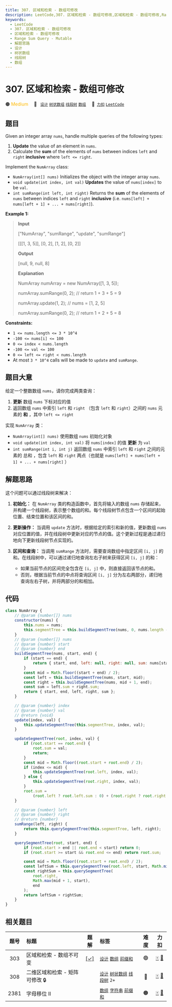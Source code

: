 ```yaml
---
title: 307. 区域和检索 - 数组可修改
description: LeetCode,307. 区域和检索 - 数组可修改,区域和检索 - 数组可修改,Range Sum Query - Mutable,解题思路,设计,树状数组,线段树,数组
keywords:
  - LeetCode
  - 307. 区域和检索 - 数组可修改
  - 区域和检索 - 数组可修改
  - Range Sum Query - Mutable
  - 解题思路
  - 设计
  - 树状数组
  - 线段树
  - 数组
---
```


# 307. 区域和检索 - 数组可修改

🟠 <font color=#ffb800>Medium</font>&emsp; 🔖&ensp; [`设计`](/tag/design.md) [`树状数组`](/tag/binary-indexed-tree.md) [`线段树`](/tag/segment-tree.md) [`数组`](/tag/array.md)&emsp; 🔗&ensp;[`力扣`](https://leetcode.cn/problems/range-sum-query-mutable) [`LeetCode`](https://leetcode.com/problems/range-sum-query-mutable)

## 题目

Given an integer array `nums`, handle multiple queries of the following types:

1. **Update** the value of an element in `nums`.
2. Calculate the **sum** of the elements of `nums` between indices `left` and `right` **inclusive** where `left <= right`.

Implement the `NumArray` class:

- `NumArray(int[] nums)` Initializes the object with the integer array `nums`.
- `void update(int index, int val)` **Updates** the value of `nums[index]` to be `val`.
- `int sumRange(int left, int right)` Returns the **sum** of the elements of `nums` between indices `left` and `right` **inclusive** (i.e. `nums[left] + nums[left + 1] + ... + nums[right]`).

**Example 1:**

> **Input**
>
> ["NumArray", "sumRange", "update", "sumRange"]
>
> [[[1, 3, 5]], [0, 2], [1, 2], [0, 2]]
>
> **Output**
>
> [null, 9, null, 8]
>
> **Explanation**
>
> NumArray numArray = new NumArray([1, 3, 5]);
>
> numArray.sumRange(0, 2); // return 1 + 3 + 5 = 9
>
> numArray.update(1, 2); // nums = [1, 2, 5]
>
> numArray.sumRange(0, 2); // return 1 + 2 + 5 = 8

**Constraints:**

- `1 <= nums.length <= 3 * 10^4`
- `-100 <= nums[i] <= 100`
- `0 <= index < nums.length`
- `-100 <= val <= 100`
- `0 <= left <= right < nums.length`
- At most `3 * 10^4` calls will be made to `update` and `sumRange`.

## 题目大意

给定一个整数数组 `nums`，请你完成两类查询：

1. **更新** 数组 `nums` 下标对应的值
2. 返回数组 `nums` 中索引 `left` 和 `right` （包含 `left` 和 `right`）之间的 `nums` 元素的 **和** ，其中 `left <= right`

实现 `NumArray` 类：

- `NumArray(int[] nums)` 使用数组 `nums` 初始化对象
- `void update(int index, int val)` 将 `nums[index]` 的值 **更新** 为 `val`
- `int sumRange(int i, int j)` 返回数组 `nums` 中索引 `left` 和 `right` 之间的元素的 总和 ，包含 `left` 和 `right` 两点（也就是 `nums[left] + nums[left + 1] + ... + nums[right]` ）

## 解题思路

这个问题可以通过线段树来解决：

1. **初始化：** 在 `NumArray` 类的构造函数中，首先将输入的数组 `nums` 存储起来，并构建一个线段树，表示整个数组的和。每个线段树节点包含一个区间的起始位置、结束位置和该区间的和。

2. **更新操作：** 当调用 `update` 方法时，根据给定的索引和新的值，更新数组 `nums` 对应位置的值，并在线段树中更新对应的节点的值。这个更新过程是通过递归地向下更新线段树节点实现的。

3. **区间和查询：** 当调用 `sumRange` 方法时，需要查询数组中指定区间 `[i, j]` 的和。在线段树中，可以通过递归地查询左右子树来获得区间 `[i, j]` 的和：
   - 如果当前节点的区间完全包含在 `[i, j]` 中，则直接返回该节点的和。
   - 否则，根据当前节点的中点将查询区间 `[i, j]` 分为左右两部分，递归地查询左右子树，并将两部分的和相加。

## 代码

```javascript
class NumArray {
	// @param {number[]} nums
	constructor(nums) {
		this.nums = nums;
		this.segmentTree = this.buildSegmentTree(nums, 0, nums.length - 1);
	}
	// @param {number[]} nums
	// @param {number} start
	// @param {number} end
	buildSegmentTree(nums, start, end) {
		if (start == end) {
			return { start, end, left: null, right: null, sum: nums[start] };
		}
		const mid = Math.floor((start + end) / 2);
		const left = this.buildSegmentTree(nums, start, mid);
		const right = this.buildSegmentTree(nums, mid + 1, end);
		const sum = left.sum + right.sum;
		return { start, end, left, right, sum };
	}

	// @param {number} index
	// @param {number} val
	// @return {void}
	update(index, val) {
		this.updateSegmentTree(this.segmentTree, index, val);
	}

	updateSegmentTree(root, index, val) {
		if (root.start == root.end) {
			root.sum = val;
			return;
		}
		const mid = Math.floor((root.start + root.end) / 2);
		if (index <= mid) {
			this.updateSegmentTree(root.left, index, val);
		} else {
			this.updateSegmentTree(root.right, index, val);
		}
		root.sum =
			(root.left ? root.left.sum : 0) + (root.right ? root.right.sum : 0);
	}

	// @param {number} left
	// @param {number} right
	// @return {number}
	sumRange(left, right) {
		return this.querySegmentTree(this.segmentTree, left, right);
	}

	querySegmentTree(root, start, end) {
		if (root.start > end || root.end < start) return 0;
		if (root.start >= start && root.end <= end) return root.sum;

		const mid = Math.floor((root.start + root.end) / 2);
		const leftSum = this.querySegmentTree(root.left, start, Math.min(mid, end));
		const rightSum = this.querySegmentTree(
			root.right,
			Math.max(mid + 1, start),
			end
		);
		return leftSum + rightSum;
	}
}
```

## 相关题目

<!-- prettier-ignore -->
| 题号 | 标题 | 题解 | 标签 | 难度 | 力扣 |
| :------: | :------ | :------: | :------ | :------: | :------: |
| 303 | 区域和检索 - 数组不可变 | [[✓]](/problem/0303.md) |  [`设计`](/tag/design.md) [`数组`](/tag/array.md) [`前缀和`](/tag/prefix-sum.md) | 🟢 | [🀄️](https://leetcode.cn/problems/range-sum-query-immutable) [🔗](https://leetcode.com/problems/range-sum-query-immutable) |
| 308 | 二维区域和检索 - 矩阵可修改 🔒 |  |  [`设计`](/tag/design.md) [`树状数组`](/tag/binary-indexed-tree.md) [`线段树`](/tag/segment-tree.md) `2+` | 🔴 | [🀄️](https://leetcode.cn/problems/range-sum-query-2d-mutable) [🔗](https://leetcode.com/problems/range-sum-query-2d-mutable) |
| 2381 | 字母移位 II |  |  [`数组`](/tag/array.md) [`字符串`](/tag/string.md) [`前缀和`](/tag/prefix-sum.md) | 🟠 | [🀄️](https://leetcode.cn/problems/shifting-letters-ii) [🔗](https://leetcode.com/problems/shifting-letters-ii) |